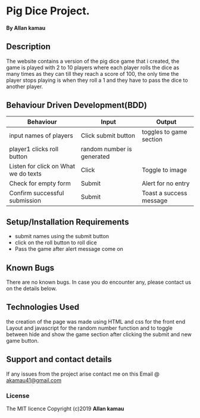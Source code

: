 # Pig Dice Project.
#### By **Allan kamau**
## Description
The website contains a version of the pig dice game that i created, the game is played with 2 to 10 players where each player rolls the dice as many times as they can till they reach a score of 100, the only time the player stops playing is when they roll a 1 and they have to pass the dice to another player.

## Behaviour Driven Development(BDD)
Behaviour | Input | Output
------------ | ------------- | -------------
|input names of players | Click submit button| toggles to game section|
|player1 clicks roll button | random number is generated| |
|Listen for click on What we do texts | Click | Toggle to image|
|Check for empty form | Submit | Alert for no entry|
|Confirm successful submission | Submit | Toast a success message|

## Setup/Installation Requirements
* submit names using the submit button
* click on the roll button to roll dice
* Pass the game after alert message come on
## Known Bugs
There are no known bugs. In case you do encounter any, please contact us on the details below.
## Technologies Used
the creation of the page was made using HTML and css for the front end Layout and javascript for the random number function and to toggle between hide and show the game section after clicking the submit and new game button.
## Support and contact details
If any issues from the project arise contact me on this Email @ akamau41@gmail.com
### License
The MIT licence Copyright (c)2019 **Allan kamau**
